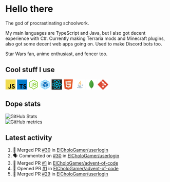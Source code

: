 # Hello there

The god of procrastinating schoolwork.

My main languages are TypeScript and Java, but I also got decent experience with C#. Currently making Terraria mods and Minecraft plugins, also got some decent web apps going on. Used to make Discord bots too.

Star Wars fan, anime enthusiast, and fencer too.

## Cool stuff I use

![JavaScript][javascript]
![TypeScript][typescript]
![Node.js][node]
![Webpack][webpack]
![React][react]
![HTML][html]
![Java][java]
![MongoDB][mongodb]
![Git][git]

## Dope stats

![GitHub Stats](https://github-readme-stats.vercel.app/api?username=ElCholoGamer&theme=tokyonight)
<br />
![GitHub metrics](https://metrics.lecoq.io/ElCholoGamer?template=terminal&base.header=0&base.activity=0&base.community=0&base.repositories=0&base.metadata=0&languages=1)

## Latest activity

<!--START_SECTION:activity-->

1. 🎉 Merged PR [#30](https://github.com/ElCholoGamer/userlogin/pull/30) in [ElCholoGamer/userlogin](https://github.com/ElCholoGamer/userlogin)
2. 🗣 Commented on [#30](https://github.com/ElCholoGamer/userlogin/issues/30) in [ElCholoGamer/userlogin](https://github.com/ElCholoGamer/userlogin)
3. 🎉 Merged PR [#1](https://github.com/ElCholoGamer/advent-of-code/pull/1) in [ElCholoGamer/advent-of-code](https://github.com/ElCholoGamer/advent-of-code)
4. 💪 Opened PR [#1](https://github.com/ElCholoGamer/advent-of-code/pull/1) in [ElCholoGamer/advent-of-code](https://github.com/ElCholoGamer/advent-of-code)
5. 🎉 Merged PR [#29](https://github.com/ElCholoGamer/userlogin/pull/29) in [ElCholoGamer/userlogin](https://github.com/ElCholoGamer/userlogin)
<!--END_SECTION:activity-->

[userlogin]: https://www.spigotmc.org/resources/userlogin.80669/
[javascript]: https://raw.githubusercontent.com/ElCholoGamer/ElCholoGamer/master/icons/javascript.png
[typescript]: https://raw.githubusercontent.com/ElCholoGamer/ElCholoGamer/master/icons/typescript.png
[java]: https://raw.githubusercontent.com/ElCholoGamer/ElCholoGamer/master/icons/java.png
[node]: https://raw.githubusercontent.com/ElCholoGamer/ElCholoGamer/master/icons/node.png
[react]: https://raw.githubusercontent.com/ElCholoGamer/ElCholoGamer/master/icons/react.png
[webpack]: https://raw.githubusercontent.com/ElCholoGamer/ElCholoGamer/master/icons/webpack.png
[html]: https://raw.githubusercontent.com/ElCholoGamer/ElCholoGamer/master/icons/html.png
[git]: https://raw.githubusercontent.com/ElCholoGamer/ElCholoGamer/master/icons/git.png
[mongodb]: https://raw.githubusercontent.com/ElCholoGamer/ElCholoGamer/master/icons/mongodb.png

